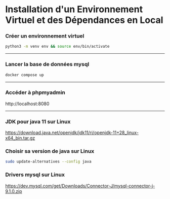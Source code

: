 # Installation d'un Environnement Virtuel et des Dépendances en Local

### Créer un environnement virtuel
```bash
python3 -m venv env && source env/bin/activate
```
---
### Lancer la base de données mysql 
```bash
docker compose up
```
---
### Accéder à phpmyadmin 
http://localhost:8080   

---

### JDK pour java 11 sur Linux   
https://download.java.net/openjdk/jdk11/ri/openjdk-11+28_linux-x64_bin.tar.gz  

### Choisir sa version de java sur Linux
```bash
sudo update-alternatives --config java
```

### Drivers mysql sur Linux 
https://dev.mysql.com/get/Downloads/Connector-J/mysql-connector-j-9.1.0.zip